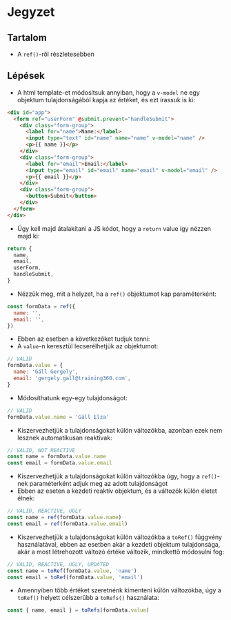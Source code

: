 # Jegyzet

## Tartalom

- A `ref()`-ről részletesebben

## Lépések

- A html template-et módosítsuk annyiban, hogy a `v-model` ne egy objektum tulajdonságából kapja az értéket, és ezt írassuk is ki:

```html
<div id="app">
  <form ref="userForm" @submit.prevent="handleSubmit">
    <div class="form-group">
      <label for="name">Name:</label>
      <input type="text" id="name" name="name" v-model="name" />
      <p>{{ name }}</p>
    </div>
    <div class="form-group">
      <label for="email">Email:</label>
      <input type="email" id="email" name="email" v-model="email" />
      <p>{{ email }}</p>
    </div>
    <div class="form-group">
      <button>Submit</button>
    </div>
  </form>
</div>
```

- Úgy kell majd átalakítani a JS kódot, hogy a `return` value így nézzen majd ki:

```js
return {
  name,
  email,
  userForm,
  handleSubmit,
}
```

- Nézzük meg, mit a helyzet, ha a `ref()` objektumot kap paraméterként:

```js
const formData = ref({
  name: '',
  email: '',
})
```

- Ebben az esetben a következőket tudjuk tenni:
- A `value`-n keresztül lecserélhetjük az objektumot:

```js
// VALID
formData.value = {
  name: 'Gáll Gergely',
  email: 'gergely.gall@training360.com',
}
```

- Módosíthatunk egy-egy tulajdonságot:

```js
// VALID
formData.value.name = 'Gáll Elza'
```

- Kiszervezhetjük a tulajdonságokat külön változókba, azonban ezek nem lesznek automatikusan reaktívak:

```js
// VALID, NOT REACTIVE
const name = formData.value.name
const email = formData.value.email
```

- Kiszervezhetjük a tulajdonságokat külön változókba úgy, hogy a `ref()`-nek paraméterként adjuk meg az adott tulajdonságot
- Ebben az eseten a kezdeti reaktív objektum, és a változók külön életet élnek:

```js
// VALID, REACTIVE, UGLY
const name = ref(formData.value.name)
const email = ref(formData.value.email)
```

- Kiszervezhetjük a tulajdonságokat külön változókba a `toRef()` függvény használatával, ebben az esetben akár a kezdeti objektum tulajdonsága, akár a most létrehozott változó értéke változik, mindkettő módosulni fog:

```js
// VALID, REACTIVE, UGLY, UPDATED
const name = toRef(formData.value, 'name')
const email = toRef(formData.value, 'email')
```

- Amennyiben több értéket szeretnénk kimenteni külön változókba, úgy a `toRef()` helyett célszerűbb a `toRefs()` használata:

```js
const { name, email } = toRefs(formData.value)
```

